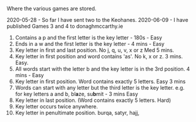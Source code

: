 Where the various games are stored.

2020-05-28 - So far I have sent two to the Keohanes. 
2020-06-09 -  I have published Games 3 and 4 to donaghmccarthy.ie


1. Contains a p and the first letter is the key letter - 180s - Easy
2. Ends in a w and the first letter is the key letter                - 4 mins - Easy
3. Key letter in first and last position. No j, q, u, v, x or z Med 5 mins. 
4. Key letter in first position and word contains 'as'. No k, x or z. 3 mins. Easy.
5. All words start with the letter b and the key letter is in the 3rd position. 4 mins - Easy
6. Key letter in first position. Word contains exactly 5 letters. Easy 3 mins
7. Words can start with any letter but the third letter is the key letter. e.g. for key letters a and b, bl**a**ze, su**b**mit  - 3 mins Easy
8. Key letter in last position. (Word contains exactly 5 letters. Hard)
9. Key letter occurs twice anywhere.
10. Key letter in penultimate position. burqa, satyr, hajj, 
